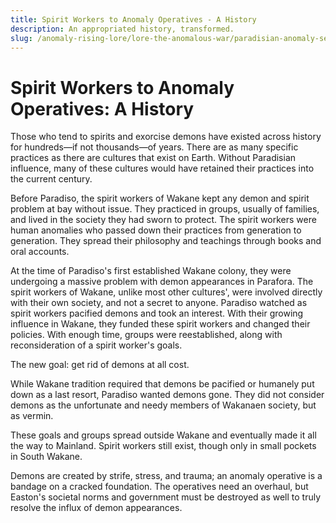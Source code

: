 ```yaml
---
title: Spirit Workers to Anomaly Operatives - A History
description: An appropriated history, transformed.
slug: /anomaly-rising-lore/lore-the-anomalous-war/paradisian-anomaly-security/spirit-workers-to-anomaly-operatives-a-history
---
```


# Spirit Workers to Anomaly Operatives: A History

Those who tend to spirits and exorcise demons have existed across history for hundreds—if not thousands—of years. There are as many specific practices as there are cultures that exist on Earth. Without Paradisian influence, many of these cultures would have retained their practices into the current century.

Before Paradiso, the spirit workers of Wakane kept any demon and spirit problem at bay without issue. They practiced in groups, usually of families, and lived in the society they had sworn to protect. The spirit workers were human anomalies who passed down their practices from generation to generation. They spread their philosophy and teachings through books and oral accounts.

At the time of Paradiso's first established Wakane colony, they were undergoing a massive problem with demon appearances in Parafora. The spirit workers of Wakane, unlike most other cultures', were involved directly with their own society, and not a secret to anyone. Paradiso watched as spirit workers pacified demons and took an interest. With their growing influence in Wakane, they funded these spirit workers and changed their policies. With enough time, groups were reestablished, along with reconsideration of a spirit worker's goals.

The new goal: get rid of demons at all cost.

While Wakane tradition required that demons be pacified or humanely put down as a last resort, Paradiso wanted demons gone. They did not consider demons as the unfortunate and needy members of Wakanaen society, but as vermin.

These goals and groups spread outside Wakane and eventually made it all the way to Mainland. Spirit workers still exist, though only in small pockets in South Wakane.

Demons are created by strife, stress, and trauma; an anomaly operative is a bandage on a cracked foundation. The operatives need an overhaul, but Easton's societal norms and government must be destroyed as well to truly resolve the influx of demon appearances.